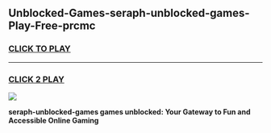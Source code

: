 
## Unblocked-Games-seraph-unblocked-games-Play-Free-prcmc
<h3>
<a href="https://premium76.site?title=seraph-unblocked-games&ref=20A">CLICK TO PLAY</a></h3>
<hr>

<h3>
<a href="https://premium76.site?title=seraph-unblocked-games&ref=20A">CLICK 2 PLAY</a>
  
</h3>

<a href="https://premium76.site?title=seraph-unblocked-games&ref=20A"><img src="https://clearcache.store/games.png"></a>


**seraph-unblocked-games games unblocked: Your Gateway to Fun and Accessible Online Gaming**
